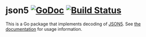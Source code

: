 # json5 [![GoDoc](https://godoc.org/github.com/titanous/json5?status.svg)](https://godoc.org/github.com/titanous/json5) [![Build Status](https://github.com/titanous/json5/actions/workflows/ci.yml/badge.svg?branch=main)](https://github.com/titanous/json5/actions/workflows/ci.yml)

This is a Go package that implements decoding of
[JSON5](https://github.com/json5/json5). See [the
documentation](https://godoc.org/github.com/titanous/json5) for usage information.
